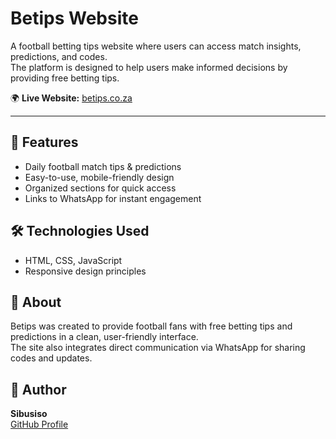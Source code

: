 # Betips Website

A football betting tips website where users can access match insights, predictions, and codes.  
The platform is designed to help users make informed decisions by providing free betting tips.

🌍 **Live Website:** [betips.co.za](https://betips.co.za)

---

## 🚀 Features
- Daily football match tips & predictions
- Easy-to-use, mobile-friendly design
- Organized sections for quick access
- Links to WhatsApp for instant engagement

## 🛠️ Technologies Used
- HTML, CSS, JavaScript
- Responsive design principles

## 📌 About
Betips was created to provide football fans with free betting tips and predictions in a clean, user-friendly interface.  
The site also integrates direct communication via WhatsApp for sharing codes and updates.

## 👤 Author
**Sibusiso**  
[GitHub Profile](https://github.com/Thando22-bit)

